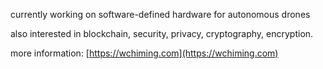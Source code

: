 currently working on software-defined hardware for autonomous drones 

also interested in blockchain, security, privacy, cryptography, encryption.

more information: [https://wchiming.com](https://wchiming.com)
